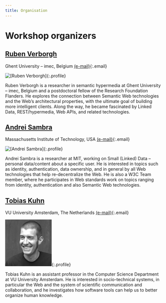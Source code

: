 ```yaml
---
title: Organisation
---
```

# Workshop organizers

## <a href="https://ruben.verborgh.org/">Ruben Verborgh</a>
Ghent University – imec, Belgium
[(e-mail)](mailto:ruben.verborgh@ugent.be?subject=DeSemWeb2017){:.email}

![[Ruben Verborgh]](https://ruben.verborgh.org/images/ruben.jpg){:.profile}

Ruben Verborgh is a researcher in semantic hypermedia
at Ghent University – imec, Belgium
and a postdoctoral fellow of the Research Foundation Flanders.
He explores the connection between Semantic Web technologies
and the Web’s architectural properties,
with the ultimate goal of building more intelligent clients.
Along the way, he became fascinated by Linked Data,
REST/hypermedia, Web APIs, and related technologies.

## <a href="https://people.csail.mit.edu/asambra/">Andrei Sambra</a>
Massachusetts Institute of Technology, USA
[(e-mail)](mailto:asambra@mit.edu?subject=DeSemWeb2017){:.email}

![[Andrei Sambra]](https://people.csail.mit.edu/asambra/images/profilepic.jpg){:.profile}


Andrei Sambra is a researcher at MIT, working on Small (Linked) Data –
personal data/content about a specific user.
He is interested in topics such as identity, authentication, data ownership,
and in general by all Web technologies that help re-decentralize the Web.
He is also a W3C Team member,
where he participates in Web standards work
on topics ranging from identity, authentication and also Semantic Web technologies.

## <a href="http://www.tkuhn.org/">Tobias Kuhn</a>
VU University Amsterdam, The Netherlands
[(e-mail)](mailto:kuhntobias@gmail.com?subject=DeSemWeb2017){:.email}


![[Tobias Kuhn]](/images/tobias.jpg){:.profile}

Tobias Kuhn is an assistant professor
in the Computer Science Department at VU University Amsterdam.
He is interested in socio-technical systems, in particular the Web
and the system of scientific communication and collaboration,
and he investigates how software tools can help us to better organize human knowledge.
